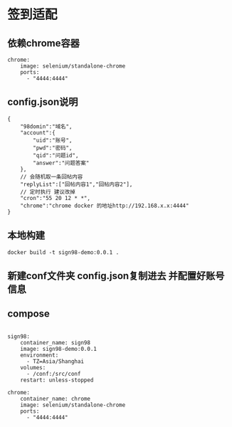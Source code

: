 # 签到适配

## 依赖chrome容器
```
chrome:
    image: selenium/standalone-chrome
    ports:
      - "4444:4444"

```


## config.json说明
```
{
    "98domin":"域名",
    "account":{
        "uid":"账号",
        "pwd":"密码",
        "qid":"问题id",
        "answer":"问题答案"
    },
    // 会随机取一条回帖内容
    "replyList":["回帖内容1","回帖内容2"],
    // 定时执行 建议改掉
    "cron":"55 20 12 * *",
    "chrome":"chrome docker 的地址http://192.168.x.x:4444"
}
```

## 本地构建
```
docker build -t sign98-demo:0.0.1 .

```

## 新建conf文件夹 config.json复制进去 并配置好账号信息
## compose
```

sign98:
    container_name: sign98
    image: sign98-demo:0.0.1
    environment:
      - TZ=Asia/Shanghai
    volumes:
      - /conf:/src/conf
    restart: unless-stopped

chrome:
    container_name: chrome
    image: selenium/standalone-chrome
    ports:
      - "4444:4444"

```




